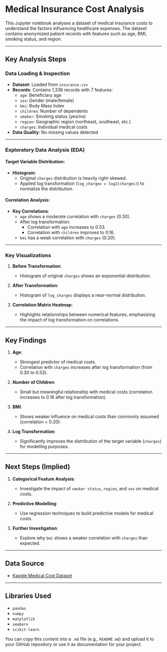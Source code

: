 
# Medical Insurance Cost Analysis

This Jupyter notebook analyses a dataset of medical insurance costs to understand the factors influencing healthcare expenses. The dataset contains anonymized patient records with features such as age, BMI, smoking status, and region.

---

## Key Analysis Steps

### Data Loading & Inspection

- **Dataset**: Loaded from `insurance.csv`
- **Records**: Contains 1,338 records with 7 features:
  - `age`: Beneficiary age
  - `sex`: Gender (male/female)
  - `bmi`: Body Mass Index
  - `children`: Number of dependents
  - `smoker`: Smoking status (yes/no)
  - `region`: Geographic region (northeast, southeast, etc.)
  - `charges`: Individual medical costs
- **Data Quality**: No missing values detected

---

### Exploratory Data Analysis (EDA)

#### Target Variable Distribution:
- **Histogram**:
  - Original `charges` distribution is heavily right-skewed.
  - Applied log transformation (`log_charges = log2(charges)`) to normalize the distribution.

#### Correlation Analysis:
- **Key Correlations**:
  - `age` shows a moderate correlation with `charges` (0.30).
  - After log transformation:
    - Correlation with `age` increases to 0.53.
    - Correlation with `children` improves to 0.16.
  - `bmi` has a weak correlation with `charges` (0.20).

---

### Key Visualizations

1. **Before Transformation**:
   - Histogram of original `charges` shows an exponential distribution.

2. **After Transformation**:
   - Histogram of `log_charges` displays a near-normal distribution.

3. **Correlation Matrix Heatmap**:
   - Highlights relationships between numerical features, emphasizing the impact of log transformation on correlations.

---

## Key Findings

1. **Age**:
   - Strongest predictor of medical costs.
   - Correlation with `charges` increases after log transformation (from 0.30 to 0.53).

2. **Number of Children**:
   - Small but meaningful relationship with medical costs (correlation increases to 0.16 after log transformation).

3. **BMI**:
   - Shows weaker influence on medical costs than commonly assumed (correlation = 0.20).

4. **Log Transformation**:
   - Significantly improves the distribution of the target variable (`charges`) for modelling purposes.

---

## Next Steps (Implied)

1. **Categorical Feature Analysis**:
   - Investigate the impact of `smoker status`, `region`, and `sex` on medical costs.

2. **Predictive Modelling**:
   - Use regression techniques to build predictive models for medical costs.

3. **Further Investigation**:
   - Explore why `bmi` shows a weaker correlation with `charges` than expected.

---

## Data Source

- [Kaggle Medical Cost Dataset](https://www.kaggle.com/datasets)

---

## Libraries Used

- `pandas`
- `numpy`
- `matplotlib`
- `seaborn`
- `scikit-learn`


You can copy this content into a `.md` file (e.g., `README.md`) and upload it to your GitHub repository or use it as documentation for your project.